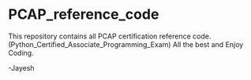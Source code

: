 # PCAP_reference_code
This repository contains all PCAP certification reference code. (Python_Certified_Associate_Programming_Exam)
All the best and Enjoy Coding.

-Jayesh
